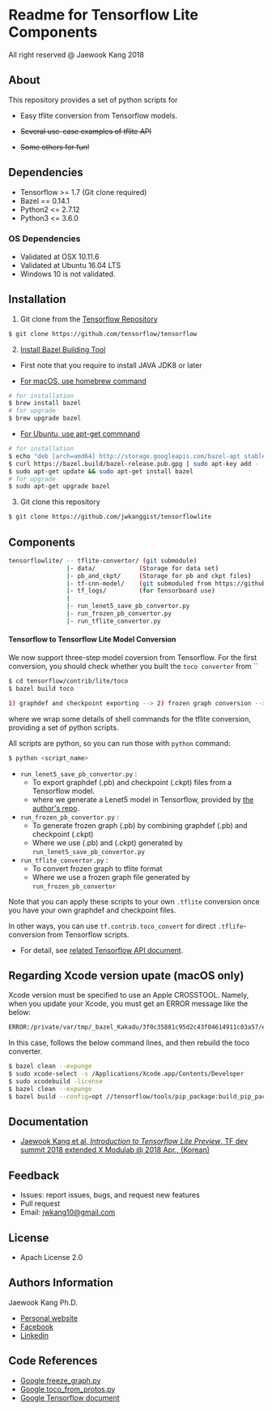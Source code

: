 Readme for Tensorflow Lite Components 
==================================
All right reserved @ Jaewook Kang 2018


## About
This repository provides a set of python scripts for 
- Easy tflite conversion from Tensorflow models.

- ~~Several use-case examples of tflite API~~

- ~~Some others for fun!~~   

## Dependencies
- Tensorflow >= 1.7 (Git clone required)
- Bazel == 0.14.1
- Python2 <= 2.7.12
- Python3 <= 3.6.0

### OS Dependencies
- Validated at OSX 10.11.6
- Validated at Ubuntu 16.04 LTS
- Windows 10 is not validated.


## Installation 
1) Git clone from the [Tensorflow Repository](https://github.com/tensorflow/tensorflow)
```bash
$ git clone https://github.com/tensorflow/tensorflow
```

2) [Install Bazel Building Tool](https://docs.bazel.build/versions/master/install.html)
- First note that you require to install JAVA JDK8 or later

- [For macOS, use homebrew command](https://docs.bazel.build/versions/master/install-os-x.html)
```bash
# for installation
$ brew install bazel 
# for upgrade
$ brew upgrade bazel
```

- [For Ubuntu, use apt-get commnand](https://docs.bazel.build/versions/master/install-ubuntu.html)
```bash
# for installation
$ echo "deb [arch=amd64] http://storage.googleapis.com/bazel-apt stable jdk1.8" | sudo tee /etc/apt/sources.list.d/bazel.list
$ curl https://bazel.build/bazel-release.pub.gpg | sudo apt-key add -
$ sudo apt-get update && sudo apt-get install bazel
# for upgrade
$ sudo apt-get upgrade bazel
```

3) Git clone this repository 
```bash
$ git clone https://github.com/jwkanggist/tensorflowlite
```

## Components
```bash
tensorflowlite/ -- tflite-convertor/ (git submodule)
                |- data/            (Storage for data set)
                |- pb_and_ckpt/     (Storage for pb and ckpt files)
                |- tf-cnn-model/    (git submoduled from https://github.com/jwkanggist/tf-cnn-model)
                |- tf_logs/         (for Tensorboard use)
                |
                |- run_lenet5_save_pb_convertor.py
                |- run_frozen_pb_convertor.py
                |- run_tflite_convertor.py
```

#### Tensorflow to Tensorflow Lite Model Conversion
We now support three-step model coversion from Tensorflow.
For the first conversion, you should check whether you built the `toco converter`  from 
``
```bash
$ cd tensorflow/contrib/lite/toco
$ bazel build toco
```

```bash
1) graphdef and checkpoint exporting --> 2) frozen graph conversion --> 3) tflite conversion
```
where we  wrap some details of shell commands for the tflite conversion, providing a set of python scripts. 

All scripts are python, so you can run those with `python` command:
```bash
$ python <script_name>
```

- `run_lenet5_save_pb_convertor.py` : 
    - To export graphdef (.pb) and checkpoint (.ckpt) files from a Tensorflow model. 
    - where we generate a Lenet5 model in Tensorflow, provided by [the author's repo](https://github.com/jwkanggist/tf-cnn-model).
- `run_frozen_pb_convertor.py`      : 
    - To generate frozen graph  (.pb) by combining graphdef  (.pb) and checkpoint (.ckpt)
    - Where we use (.pb) and (.ckpt) generated by `run_lenet5_save_pb_convertor.py`
- `run_tflite_convertor.py`         : 
    - To convert  frozen graph to  tflite format
    - Where we use a frozen graph file generated by `run_frozen_pb_convertor`

Note that you can apply these scripts to your own `.tflite` conversion 
once you have your own graphdef and checkpoint files.


In other ways, you can use `tf.contrib.toco_convert` for direct `.tflife`-conversion from Tensorflow scripts.
- For detail, see [related Tensorflow API document](https://www.tensorflow.org/versions/master/api_docs/python/tf/contrib/lite/toco_convert).

## Regarding Xcode version upate (macOS only)
Xcode version must be specified to use an Apple CROSSTOOL.
Namely, when you update your Xcode, 
you must get an ERROR message like the below:

```bash
ERROR:/private/var/tmp/_bazel_Kakadu/3f0c35881c95d2c43f04614911c03a57/external/local_config_cc/BUILD:49:5: in apple_cc_toolchain rule @local_config_cc//:cc-compiler-darwin_x86_64: Xcode version must be specified to use an Apple CROSSTOOL.
```

In this case, follows the below command lines, and then rebuild the toco converter.

```bash
$ bazel clean --expunge 
$ sudo xcode-select -s /Applications/Xcode.app/Contents/Developer
$ sudo xcodebuild -license
$ bazel clean --expunge 
$ bazel build --config=opt //tensorflow/tools/pip_package:build_pip_package
```

## Documentation
- [Jaewook Kang et al, *Introduction to Tensorflow Lite Preview*, TF dev summit 2018 extended X Modulab @ 2018 Apr., (Korean)](https://goo.gl/W619Cm)


## Feedback 
- Issues: report issues, bugs, and request new features
- Pull request
- Email: jwkang10@gmail.com

## License
- Apach License 2.0


## Authors Information 
Jaewook Kang Ph.D.
- [Personal website](https://sites.google.com/site/jwkang10/)
- [Facebook](https://www.facebook.com/jwkkang)
- [Linkedin](https://www.linkedin.com/in/jaewook-kang-3a4217b9/)


## Code References
- [Google freeze_graph.py](https://github.com/tensorflow/tensorflow/blob/master/tensorflow/python/tools/freeze_graph.py)
- [Google toco_from_protos.py](https://github.com/tensorflow/tensorflow/tree/master/tensorflow/contrib/lite/toco)
- [Google Tensorflow document](https://www.tensorflow.org/mobile/prepare_models)